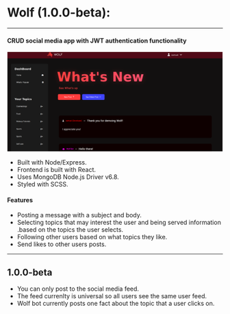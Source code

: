 # Wolf (1.0.0-beta):
<hr>

#### CRUD social media app with JWT authentication functionality

![Wolf Picture](/src/assets/wolfSS.png)

- Built with Node/Express.
- Frontend is built with React.
- Uses MongoDB Node.js Driver v6.8.
- Styled with SCSS.

#### Features
- Posting a message with a subject and body.
- Selecting topics that may interest the user and being served information .based on the topics the user selects.
- Following other users based on what topics they like.
- Send likes to other users posts.

<hr>

## 1.0.0-beta
- You can only post to the social media feed.
- The feed currenlty is universal so all users see the same user feed.
- Wolf bot currently posts one fact about the topic that a user clicks on.